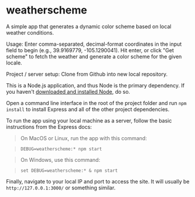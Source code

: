 # weatherscheme
A simple app that generates a dynamic color scheme based on local weather conditions.

Usage:
Enter comma-separated, decimal-format coordinates in the input field to begin (e.g., 39.9169779, -105.1290041). Hit enter, or click "Get scheme" to fetch the weather and generate a color scheme for the given locale.

Project / server setup:
Clone from Github into new local repository.

This is a Node.js application, and thus Node is the primary dependency. If you haven't [downloaded and installed Node](https://nodejs.org/), do so.

Open a command line interface in the root of the project folder and run `npm install` to install Express and all of the other project dependencies.

To run the app using your local machine as a server, follow the basic instructions from the Express docs:

> On MacOS or Linux, run the app with this command:

> `DEBUG=weatherscheme:* npm start`

> On Windows, use this command:

> `set DEBUG=weatherscheme:* & npm start`

Finally, navigate to your local IP and port to access the site. It will usually be `http://127.0.0.1:3000/` or something similar.

